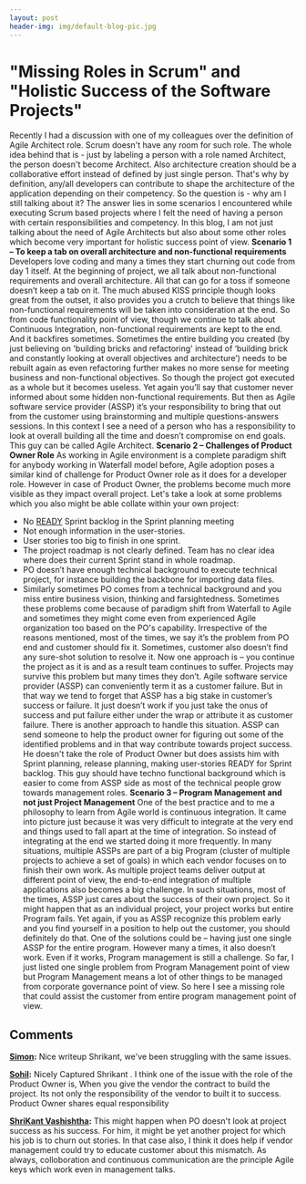 ```yaml
---
layout: post
header-img: img/default-blog-pic.jpg
---
```


# "Missing Roles in Scrum" and "Holistic Success of the Software Projects"

Recently I had a discussion with one of my colleagues over the definition of Agile Architect role. Scrum doesn't have any room for such role. The whole idea behind that is - just by labeling a person with a role named Architect, the person doesn't become Architect. Also architecture creation should be a collaborative effort instead of defined by just single person. That's why by definition, any/all developers can contribute to shape the architecture of the application depending on their competency. So the question is - why am I still talking about it? The answer lies in some scenarios I encountered while executing Scrum based projects where I felt the need of having a person with certain responsibilities and competency. In this blog, I am not just talking about the need of Agile Architects but also about some other roles which become very important for holistic success point of view.  **Scenario 1 – To keep a tab on overall architecture and non-functional requirements** Developers love coding and many a times they start churning out code from day 1 itself. At the beginning of project, we all talk about non-functional requirements and overall architecture. All that can go for a toss if someone doesn’t keep a tab on it. The much abused KISS principle though looks great from the outset, it also provides you a crutch to believe that things like non-functional requirements will be taken into consideration at the end. So from code functionality point of view, though we continue to talk about Continuous Integration, non-functional requirements are kept to the end. And it backfires sometimes. Sometimes the entire building you created (by just believing on 'building bricks and refactoring' instead of ‘building brick and constantly looking at overall objectives and architecture’) needs to be rebuilt again as even refactoring further makes no more sense for meeting business and non-functional objectives. So though the project got executed as a whole but it becomes useless. Yet again you’ll say that customer never informed about some hidden non-functional requirements. But then as Agile software service provider (ASSP) it’s your responsibility to bring that out from the customer using brainstorming and multiple questions-answers sessions. In this context I see a need of a person who has a responsibility to look at overall building all the time and doesn’t compromise on end goals. This guy can be called Agile Architect. **Scenario 2 – Challenges of Product Owner Role** As working in Agile environment is a complete paradigm shift for anybody working in Waterfall model before, Agile adoption poses a similar kind of challenge for Product Owner role as it does for a developer role. However in case of Product Owner, the problems become much more visible as they impact overall project. Let's take a look at some problems which you also might be able collate within your own project: 

  * No [READY](http://blog.xebia.com/2009/06/the-definition-of-ready/) Sprint backlog in the Sprint planning meeting
  * Not enough information in the user-stories.
  * User stories too big to finish in one sprint.
  * The project roadmap is not clearly defined. Team has no clear idea where does their current Sprint stand in whole roadmap.
  * PO doesn’t have enough technical background to execute technical project, for instance building the backbone for importing data files.
  * Similarly sometimes PO comes from a technical background and you miss entire business vision, thinking and farsightedness.
Sometimes these problems come because of paradigm shift from Waterfall to Agile and sometimes they might come even from experienced Agile organization too based on the PO's capability. Irrespective of the reasons mentioned, most of the times, we say it’s the problem from PO end and customer should fix it. Sometimes, customer also doesn’t find any sure-shot solution to resolve it. Now one approach is – you continue the project as it is and as a result team continues to suffer. Projects may survive this problem but many times they don’t. Agile software service provider (ASSP) can conveniently term it as a customer failure. But in that way we tend to forget that ASSP has a big stake in customer’s success or failure. It just doesn’t work if you just take the onus of success and put failure either under the wrap or attribute it as customer failure. There is another approach to handle this situation. ASSP can send someone to help the product owner for figuring out some of the identified problems and in that way contribute towards project success. He doesn't take the role of Product Owner but does assists him with Sprint planning, release planning, making user-stories READY for Sprint backlog. This guy should have techno functional background which is easier to come from ASSP side as most of the technical people grow towards management roles. **Scenario 3 – Program Management and not just Project Management** One of the best practice and to me a philosophy to learn from Agile world is continuous integration. It came into picture just because it was very difficult to integrate at the very end and things used to fall apart at the time of integration. So instead of integrating at the end we started doing it more frequently. In many situations, multiple ASSPs are part of a big Program (cluster of multiple projects to achieve a set of goals) in which each vendor focuses on to finish their own work. As multiple project teams deliver output at different point of view, the end-to-end integration of multiple applications also becomes a big challenge. In such situations, most of the times, ASSP just cares about the success of their own project. So it might happen that as an individual project, your project works but entire Program fails. Yet again, if you as ASSP recognize this problem early and you find yourself in a position to help out the customer, you should definitely do that. One of the solutions could be – having just one single ASSP for the entire program. However many a times, it also doesn’t work. Even if it works, Program management is still a challenge. So far, I just listed one single problem from Program Management point of view but Program Management means a lot of other things to be managed from corporate governance point of view. So here I see a missing role that could assist the customer from entire program management point of view.

## Comments

**[Simon](#5625 "2011-06-19 00:14:08"):** Nice writeup Shrikant, we've been struggling with the same issues.

**[Sohil](#5542 "2011-05-03 16:19:04"):** Nicely Captured Shrikant . I think one of the issue with the role of the Product Owner is, When you give the vendor the contract to build the project. Its not only the responsibility of the vendor to built it to success. Product Owner shares equal responsibility

**[ShriKant Vashishtha](#5543 "2011-05-03 16:29:44"):** This might happen when PO doesn't look at project success as his success. For him, it might be yet another project for which his job is to churn out stories. In that case also, I think it does help if vendor management could try to educate customer about this mismatch. As always, colloboration and continuous communication are the principle Agile keys which work even in management talks.

